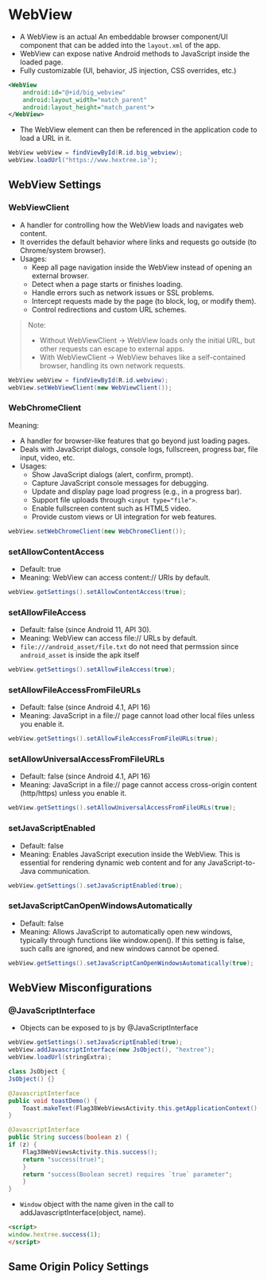 # WebView 
- A WebView is an actual An embeddable browser component/UI component that can be added into the `layout.xml` of the app.
- WebView can expose native Android methods to JavaScript inside the loaded page.
- Fully customizable (UI, behavior, JS injection, CSS overrides, etc.)
```xml
<WebView
    android:id="@+id/big_webview"
    android:layout_width="match_parent"
    android:layout_height="match_parent">
</WebView>
```
- The WebView element can then be referenced in the application code to load a URL in it.
```java
WebView webView = findViewById(R.id.big_webview);
webView.loadUrl("https://www.hextree.io");
```
## WebView Settings
### WebViewClient
- A handler for controlling how the WebView loads and navigates web content.
- It overrides the default behavior where links and requests go outside (to Chrome/system browser).
- Usages:
    - Keep all page navigation inside the WebView instead of opening an external browser.
    - Detect when a page starts or finishes loading.
    - Handle errors such as network issues or SSL problems.
    - Intercept requests made by the page (to block, log, or modify them).
    - Control redirections and custom URL schemes.
> Note:
> - Without WebViewClient → WebView loads only the initial URL, but other requests can escape to external apps.
> - With WebViewClient → WebView behaves like a self-contained browser, handling its own network requests.
```java
WebView webView = findViewById(R.id.webview);
webView.setWebViewClient(new WebViewClient());
```
### WebChromeClient
Meaning:
- A handler for browser-like features that go beyond just loading pages.
- Deals with JavaScript dialogs, console logs, fullscreen, progress bar, file input, video, etc.
- Usages:
    - Show JavaScript dialogs (alert, confirm, prompt).
    - Capture JavaScript console messages for debugging.
    - Update and display page load progress (e.g., in a progress bar).
    - Support file uploads through `<input type="file">`.
    - Enable fullscreen content such as HTML5 video.
    - Provide custom views or UI integration for web features.
```java
webView.setWebChromeClient(new WebChromeClient());
```
### setAllowContentAccess
- Default: true
- Meaning: WebView can access content:// URIs by default.
```java
webView.getSettings().setAllowContentAccess(true);
```

### setAllowFileAccess
- Default: false (since Android 11, API 30). 
- Meaning: WebView can access file:// URLs by default.
- `file:///android_asset/file.txt` do not need that permssion since `android_asset` is inside the apk itself
```java
webView.getSettings().setAllowFileAccess(true);
```

### setAllowFileAccessFromFileURLs
- Default: false (since Android 4.1, API 16)
- Meaning: JavaScript in a file:// page cannot load other local files unless you enable it.
```java
webView.getSettings().setAllowFileAccessFromFileURLs(true);
```

### setAllowUniversalAccessFromFileURLs
- Default: false (since Android 4.1, API 16)
- Meaning: JavaScript in a file:// page cannot access cross-origin content (http/https) unless you enable it.
```java
webView.getSettings().setAllowUniversalAccessFromFileURLs(true);
```

### setJavaScriptEnabled
- Default: false
- Meaning: Enables JavaScript execution inside the WebView. This is essential for rendering dynamic web content and for any JavaScript-to-Java communication.
```java
webView.getSettings().setJavaScriptEnabled(true);        
```

### setJavaScriptCanOpenWindowsAutomatically
- Default: false
- Meaning: Allows JavaScript to automatically open new windows, typically through functions like window.open(). If this setting is false, such calls are ignored, and new windows cannot be opened.
```java
webView.getSettings().setJavaScriptCanOpenWindowsAutomatically(true);
```

## WebView Misconfigurations
### @JavaScriptInterface
- Objects can be exposed to js by @JavaScriptInterface 
```java
webView.getSettings().setJavaScriptEnabled(true);
webView.addJavascriptInterface(new JsObject(), "hextree");
webView.loadUrl(stringExtra);

class JsObject {
JsObject() {}

@JavascriptInterface
public void toastDemo() {
    Toast.makeText(Flag38WebViewsActivity.this.getApplicationContext(), "Called from WebView", 0).show();
}

@JavascriptInterface
public String success(boolean z) {
if (z) {
    Flag38WebViewsActivity.this.success();
    return "success(true)";
    }
    return "success(Boolean secret) requires `true` parameter";
    }
}
```
- `Window` object with the name given in the call to addJavascriptInterface(object, name).
```html
<script>
window.hextree.success(1);
</script>
```

## Same Origin Policy Settings








